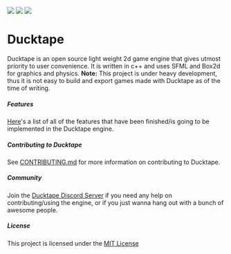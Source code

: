 [![](https://img.shields.io/badge/Ducktape-Join-brightgreen?style=for-the-badge&logo=appveyor)](https://ducktapeengine.github.io/discord)
![](https://img.shields.io/github/downloads/ducktapeengine/ducktape/total?style=for-the-badge) ![](https://img.shields.io/bitbucket/issues/DucktapEngine/Ducktape?style=for-the-badge)
# Ducktape
Ducktape is an open source light weight 2d game engine that gives utmost priority to user convenience. It is written in c++ and uses SFML and Box2d for graphics and physics.
**Note:** This project is under heavy development, thus it is not easy to build and export games made with Ducktape as of the time of writing.
##### Features
[Here](https://trello.com/b/O4w1J2KY/ducktape)'s a list of all of the features that have been finished/is going to be implemented in the Ducktape engine.
##### Contributing to Ducktape
See [CONTRIBUTING.md](https://github.com/DucktapeEngine/Ducktape/blob/main/CONTRIBUTING.md) for more information on contributing to Ducktape.
##### Community
Join the [Ducktape Discord Server](https://ducktapeengine.github.io/discord) if you need any help on contributing/using the engine, or if you just wanna hang out with a bunch of awesome people.
##### License
This project is licensed under the [MIT License](https://github.com/DucktapeEngine/Ducktape/blob/main/LICENSE)
